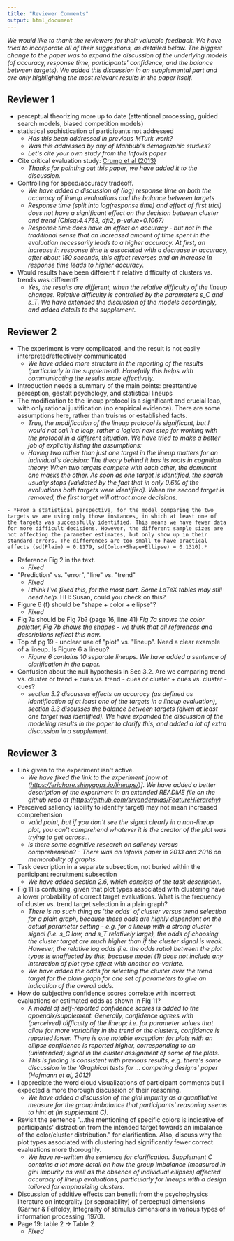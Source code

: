 ```yaml
---
title: "Reviewer Comments"
output: html_document
---
```


*We would like to thank the reviewers for their valuable feedback. We have tried to incorporate all of their suggestions, as detailed below.*
*The biggest change to the paper was to expand the discussion of the underlying models (of accuracy, response time, participants' confidence, and the balance between targets). We added this discussion in an supplemental part and are only highlighting the most relevant results in the paper itself.*

## Reviewer 1
- perceptual theorizing more up to date (attentional processing, guided search models, biased competition models)
- statistical sophistication of participants not addressed
    - *Has this been addressed in previous MTurk work?*
    - *Was this addressed by any of Mahbub's demographic studies?*
    - *Let's cite your own study from the Infovis paper*
- Cite critical evaluation study: [Crump et al (2013)](http://journals.plos.org/plosone/article?id=10.1371/journal.pone.0057410)
    - *Thanks for pointing out this paper, we have added it to the discussion.*
- Controlling for speed/accuracy tradeoff. 
    - *We have added a discussion of (log) response time on both the accuracy of lineup evaluations and the balance between targets*
    - *Response time (split into log(response time) and effect of first trial) does not have a significant effect on the decision between cluster and trend (Chisq:4.4763, df:2, p-value=0.1067)*
    - *Response time does have an effect on accuracy - but not in the traditional sense that an increased amount of time spent in the evaluation necessarily leads to a higher accuracy. At first, an increase in response time is associated with a decrease in accuracy, after about 150 seconds, this effect reverses and an increase in response time leads to higher accuracy.*
- Would results have been different if relative difficulty of clusters vs. trends was different?
    - *Yes, the results are different, when the relative difficulty of the lineup changes. Relative difficulty is controlled by the parameters s_C and s_T. We have extended the discussion of the models accordingly, and added details to the supplement.*
    
## Reviewer 2
- The experiment is very complicated, and the result is not easily interpreted/effectively communicated
    - *We have added more structure in the reporting of the results (particularly in the supplement). Hopefully this helps with communicating the results more effectively.*
- Introduction needs a summary of the main points: preattentive perception, gestalt psychology, and statistical lineups
- The modification to the lineup protocol is a significant and crucial
leap, with only rational justification (no empirical evidence).
There are some assumptions here, rather than truisms or established facts.
    - *True, the modification of the lineup protocol is significant, but I would not call it a leap, rather a logical next step for working with the protocol in a different situation. We have tried to make a better job of explicitly listing the assumptions:*
    - *Having two rather than just one target in the lineup matters for an individual's decision: The theory behind it has its roots in cognition theory: When two targets compete with each other, the dominant one masks the other. As soon as one target is identified, the search usually stops (validated by the fact that in only 0.6% of the evaluations both targets were identified).  When the second target is removed, the first target will attract more decisions.*
<!--    - *Other assumptions: in the evaluation, we first checked the significance of each two-target lineup by using simulation-based inference. That doesn't seem particularly problematic - and we don't talk about this in the paper anyways.*-->
    - *From a statistical perspective, for the model comparing the two targets we are using only those instances, in which at least one of the targets was successfully identified. This means we have fewer data for more difficult decisions. However, the different sample sizes are not affecting the parameter estimates, but only show up in their standard errors. The differences are too small to have practical effects (sd(Plain) = 0.1179, sd(Color+Shape+Ellipse) = 0.1310).*
- Reference Fig 2 in the text.
    - *Fixed*
- "Prediction" vs. "error", "line" vs. "trend"
    - *Fixed*
    - *I think I've fixed this, for the most part. Some LaTeX tables may still need help.*
    HH: Susan, could you check  on this?
- Figure 6 (f) should be "shape + color + ellipse"?
    - *Fixed*
- Fig 7a should be Fig 7b? (page 16, line 41)
*Fig 7a shows the color paletter, Fig 7b shows the shapes - we think that all references and descriptions reflect this now.*
- Top of pg 19 - unclear use of "plot" vs. "lineup". Need a clear example of a lineup. Is Figure 6 a lineup?
    - *Figure 6 contains 10 separate lineups. We have added a sentence of clarification in the paper.*
- Confusion about the null hypothesis in Sec 3.2. Are we comparing trend vs. cluster or trend + cues vs. trend - cues or cluster + cues vs. cluster - cues? 
    - *section 3.2 discusses effects on accuracy (as defined as identification of at least one of the targets in a lineup evaluation), section 3.3 discusses the balance between targets (given at least one target was identified). We have expanded the discussion of the modelling results in the paper to clarify this, and added a lot of extra discussion in a supplement.*
    
    
## Reviewer 3
- Link given to the experiment isn't active.
    - *We have fixed the link to the experiment [now at (https://erichare.shinyapps.io/lineups/)]. We have added a better description of the experiment in  an extended README file on the github repo at (https://github.com/srvanderplas/FeatureHierarchy)*
- Perceived saliency (ability to identify target) may not mean increased comprehension
    - *valid point, but if you don't see the signal clearly in a non-lineup plot, you can't comprehend whatever it is the creator of the plot was trying to get across...*
    - *Is there some cognitive research on saliency versus comprehension? - There was an Infovis paper in 2013 and 2016 on memorability of graphs.*
- Task description in a separate subsection, not buried within the participant recruitment subsection
    - *We have added section 2.6, which consists of the task description.*
- Fig 11 is confusing, given that plot types associated with clustering have a lower probability of correct target evaluations. What is the frequency of cluster vs. trend target selection in a plain graph?
    - *There is no such thing as 'the odds' of cluster versus trend selection for a plain graph, because these odds are highly dependent on the actual parameter setting - e.g. for a lineup with a strong cluster signal (i.e. s_C low, and s_T relatively large), the odds of choosing the cluster target are much higher than if the cluster signal is weak. However, the relative log odds (i.e. the odds ratio) between the plot types is unaffected by this, because model (1) does not include any interaction of plot type effect with another co-variate.*
    - *We have added the odds for selecting the cluster over the trend target for the plain graph for one set of parameters to give an indication of the overall odds.*
- How do subjective confidence scores correlate with incorrect evaluations or estimated odds as shown in Fig 11?
    - *A model of self-reported confidence scores is added to the appendix/supplement. Generally, confidence agrees with (perceived) difficulty of the lineup; i.e. for parameter values that allow for more variability in the trend or the clusters, confidence is reported lower. There is one notable exception: for plots with an ellipse confidence is reported higher, corresponding to an (unintended) signal in the cluster assignment of some of the plots.*
    - *This is finding is  consistent with previous results, e.g. there's some discussion in the 'Graphical tests for ... competing designs' paper (Hofmann et al, 2012)*
- I appreciate the word cloud visualizations of participant comments but I expected a more thorough discussion of their reasoning. 
    - *We have added a discussion of the gini impurity as a quantitative measure for the group imbalance that participants' reasoning seems to hint at (in supplement C).*
- Revisit the sentence "...the mentioning of specific colors is indicative of participants' distraction from the intended target towards an imbalance of the color/cluster distribution." for clarification. Also, discuss why the plot types associated with clustering had significantly fewer correct evaluations more thoroughly.
    - *We have re-written the sentence for clarification. Supplement C contains a lot more detail on how the group imbalance (measured in gini impurity as well as the absence of individual ellipses) affected accuracy of lineup evaluations, particularly for lineups with a design tailored for emphasizing clusters.*
- Discussion of additive effects can benefit from the psychophysics literature on integrality (or separability) of perceptual dimensions (Garner & Felfoldy, Integrality of stimulus dimensions in various types of information processing, 1970). 
- Page 19: table 2 -> Table 2
    - *Fixed*